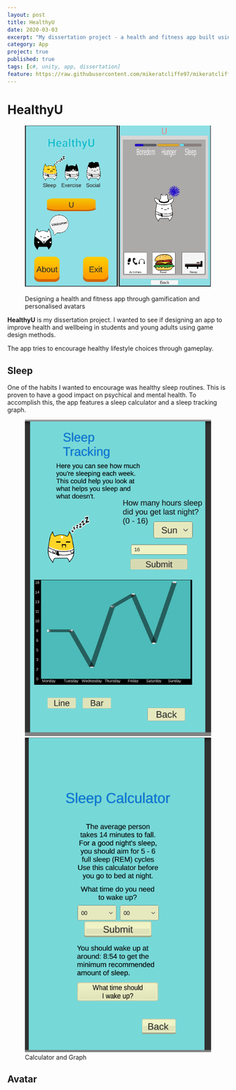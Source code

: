 ```yaml
---
layout: post
title: HealthyU
date: 2020-03-03
excerpt: "My dissertation project - a health and fitness app built using game design methods"
category: App
project: true
published: true
tags: [c#, unity, app, dissertation]
feature: https://raw.githubusercontent.com/mikeratcliffe97/mikeratcliffe97.github.io/master/assets/img/HUMain.jpg?token=AHXST6DVFOOFJMILN32LPHS6ZO3FE
---
```


# HealthyU
<figure> 
    <img src="../assets/img/healthyumain.PNG">   

  Designing a health and fitness app through gamification and personalised avatars
 </figure>
 
<b>HealthyU</b> is my dissertation project. I wanted to see if designing an app to improve health and wellbeing in students and young adults using game design methods.

The app tries to encourage healthy lifestyle choices through gameplay.

## Sleep
One of the habits I wanted to encourage was healthy sleep routines. This is proven to have a good impact on psychical and mental health.
To accomplish this, the app features a sleep calculator and a sleep tracking graph.
<figure class="half">
    <img src="../assets/img/HU1.png"> 
    <img src="../assets/img/HU2.png">
Calculator and Graph
</figure>


## Avatar
    


